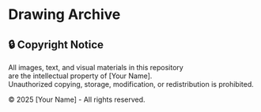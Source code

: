 # Drawing Archive

## 🔒 Copyright Notice

All images, text, and visual materials in this repository  
are the intellectual property of [Your Name].  
Unauthorized copying, storage, modification, or redistribution is prohibited.

© 2025 [Your Name] - All rights reserved.
